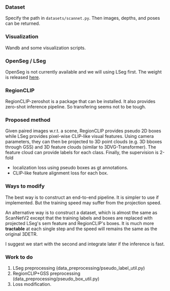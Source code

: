### Dataset

Specify the path in ```datasets/scannet.py```. Then images, depths, and poses can be returned. 

### Visualization

Wandb and some visualization scripts. 

### OpenSeg / LSeg

OpenSeg is not currently available and we will using LSeg first. The weight is released [here](https://github.com/isl-org/lang-seg).

### RegionCLIP

RegionCLIP-zeroshot is a package that can be installed. It also provides zero-shot inference pipeline. So transfering seems not to be tough. 

### Proposed method

Given paired images w.r.t. a scene, RegionCLIP provides pseudo 2D boxes while LSeg provides pixel-wise CLIP-like visual features. Using camera parameters, they can then be projected to 3D point clouds (e.g. 3D bboxes through GSS) and 3D feature clouds (similar to 3DVG-Transformer). The feature cloud can provide labels for each class. Finally, the supervision is 2-fold
- localization loss using pseudo boxes as gt annotations. 
- CLIP-like feature alignment loss for each box. 

### Ways to modify

The best way is to construct an end-to-end pipeline. It is simpler to use if implemented. But the training speed may suffer from the projection speed. 

An alternative way is to construct a dataset, which is almost the same as ScanNetV2 except that the training labels and boxes are replaced with projected LSeg's sem feature and RegionCLIP's boxes. It is much more **tractable** at each single step and the speed will remains the same as the original 3DETR. 

I suggest we start with the second and integrate later if the inference is fast. 

### Work to do

1. LSeg preprocessing (data_preprocessing/pseudo_label_util.py)
2. RegionCLIP+GSS preprocessing (data_preprocessing/pseudo_box_util.py)
3. Loss modification. 